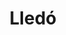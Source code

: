 ---
title: "Lledó"
slug: "lledo"
year: 2017
sector: 'Industry'
tags: "UX/UI/Service Design/Digital transformation"
client: 'Lledó'
desc: "proyecto estratégico de transformación digital y rediseño de una marca de iluminación"
color: "[#404040;]"
colort: "[#fff;]"
pains: 'Poca estandarización, gran catalogo de productos hechos a medida./Imagen de marca fragmentada./poco adaptado a las necesidades del cliente final.'
img_cover: '/photos/datadis_main.jpg'

context: 'Lledó es una una empresa de diseño y fabricación de luminarias para arquitectura con una gran experiencia.
Tienen un amplio catálogo de productos para múltiples soluciones enfocado generalmente a un público más profesional que exige una alta calidad y que se adapten a sus necesidades.'
challenges: 'Tras tantos años en el en el sector se han producido diversas fusiones compras y participaciones con otras empresas lo que hacía una marca fragmentada/
Siempre se han enfrentado a un cliente profesional que exigía un producto de calidad y muy personalizado pidiendo presupuestos de grandes unidades y negociando el precio individualmente ahora sin embargo el objetivo es también acercarse al cliente final para lo cual deben poder ofrecer un catálogo estandarizado con precios definidos y competitivos/

El cliente final al que quieren dirigirse ahora que es cualquier persona un poco interesada por una luminaria de más calidad es un cliente que no conoce la marca y muchas veces y muchas veces tampoco conoce bien las características de los productos por lo que requiere de una cierta formación y acompañarle en todo el proceso de selección de la luminaria/

La forma de navegar el catálogo para un cliente que no tiene esa formación y ese conocimiento es bastante complejo y de hecho la mayor de la mayoría de las veces también abrumador el argumento para elegir una luminaria sobre otra depende de cosas muy técnicas que tampoco se pueden obviar porque es justo la ventaja competitiva que ofrece lledo a sus clientes respecto a otras luminarias más genéricas.'

solutions: 'Para acercarnos más a un cliente final menos profesional intentamos mostrar las luminarias de una forma que fuera más familiar para el propio cliente creando una especie de Pinterest en el cual podían ver los efectos lumínicos que se podían producir con diferentes luminarias y luego decirle que iluminaria es la que produce ese efecto lumínico otra de las estrategias que llevamos a cabo fue crear configuradores que nos ayudaban a personalizar todos los aspectos de una luminaria concreta haciendo mucho más fácil de navegar que por un catálogo de referencias donde todos los productos parecen iguales en el configurador además de una visualización en tiempo real de el producto elegido también podíamos dar pequeños tips explicando las diferencias que conllevaba cada una de las decisiones./ Para poder hacer este configurador primero tuvimos que hacer cambios internos en la propia organización para estandarizar cientos ciertos productos que hasta el momento se hacían así como establecer una política de precios y pedidos mínimos para cada una de las combinaciones./
también le dimos un repaso a la marca haciéndole tener una apariencia más moderna y más cercana a las expectativas de los nuevos clientes que básicamente son personas interesadas por la iluminación pero que tienen poco conocimiento así como pequeños estudios de arquitectura hoy diseño de interior que no tienen un gran expertis sobre iluminación.'
external: "https://datadis.es"
video: ""
deepdive: true
finish: false
publish: true
exp: true
---